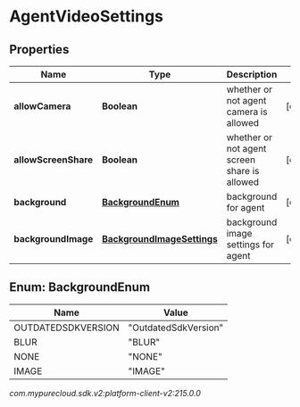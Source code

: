 # AgentVideoSettings


## Properties

| Name | Type | Description | Notes |
| ------------ | ------------- | ------------- | ------------- |
| **allowCamera** | **Boolean** | whether or not agent camera is allowed |  [optional] |
| **allowScreenShare** | **Boolean** | whether or not agent screen share is allowed |  [optional] |
| **background** | [**BackgroundEnum**](#Enum--BackgroundEnum) | background for agent |  [optional] |
| **backgroundImage** | [**BackgroundImageSettings**](BackgroundImageSettings) | background image settings for agent |  [optional] |


## Enum: BackgroundEnum

| Name | Value |
| ---- | ----- |
| OUTDATEDSDKVERSION | &quot;OutdatedSdkVersion&quot; | 
| BLUR | &quot;BLUR&quot; | 
| NONE | &quot;NONE&quot; | 
| IMAGE | &quot;IMAGE&quot; | 




_com.mypurecloud.sdk.v2:platform-client-v2:215.0.0_
